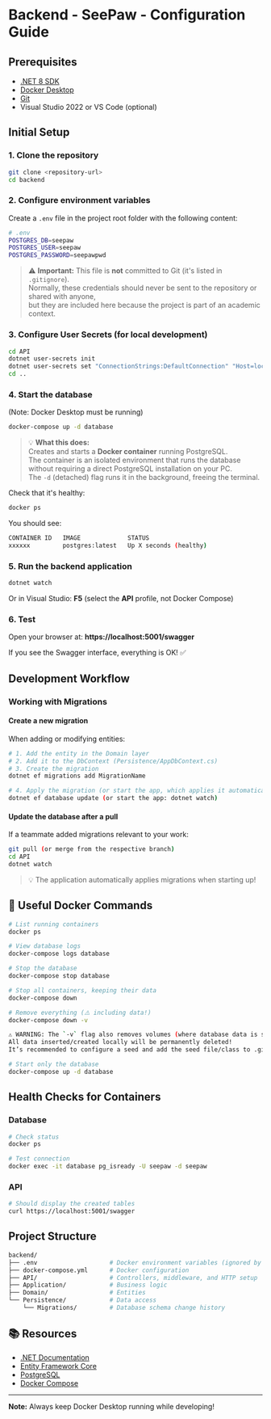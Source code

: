 # Backend - SeePaw - Configuration Guide

## Prerequisites

- [.NET 8 SDK](https://dotnet.microsoft.com/download/dotnet/8.0)
- [Docker Desktop](https://www.docker.com/products/docker-desktop)
- [Git](https://git-scm.com/)
- Visual Studio 2022 or VS Code (optional)

## Initial Setup

### 1. Clone the repository
```bash
git clone <repository-url>
cd backend
```

### 2. Configure environment variables

Create a `.env` file in the project root folder with the following content:
```bash
# .env
POSTGRES_DB=seepaw
POSTGRES_USER=seepaw
POSTGRES_PASSWORD=seepawpwd
```

> ⚠️ **Important:** This file is **not** committed to Git (it's listed in `.gitignore`).  
> Normally, these credentials should never be sent to the repository or shared with anyone,  
> but they are included here because the project is part of an academic context.

### 3. Configure User Secrets (for local development)
```bash
cd API
dotnet user-secrets init
dotnet user-secrets set "ConnectionStrings:DefaultConnection" "Host=localhost;Port=5432;Database=seepaw;Username=seepaw;Password=seepawpwd"
cd ..
```

### 4. Start the database

(Note: Docker Desktop must be running)
```bash
docker-compose up -d database
```
> 💡 **What this does:**  
> Creates and starts a **Docker container** running PostgreSQL.  
> The container is an isolated environment that runs the database without requiring a direct PostgreSQL installation on your PC.  
> The `-d` (detached) flag runs it in the background, freeing the terminal.

Check that it's healthy:
```bash
docker ps
```

You should see:
```bash
CONTAINER ID   IMAGE             STATUS
xxxxxx         postgres:latest   Up X seconds (healthy)
```

### 5. Run the backend application
```bash
dotnet watch
```

Or in Visual Studio: **F5** (select the **API** profile, not Docker Compose)

### 6. Test

Open your browser at: **https://localhost:5001/swagger**

If you see the Swagger interface, everything is OK! ✅

## Development Workflow

### Working with Migrations

#### Create a new migration

When adding or modifying entities:
```bash
# 1. Add the entity in the Domain layer
# 2. Add it to the DbContext (Persistence/AppDbContext.cs)
# 3. Create the migration
dotnet ef migrations add MigrationName

# 4. Apply the migration (or start the app, which applies it automatically)
dotnet ef database update (or start the app: dotnet watch)
```

#### Update the database after a pull

If a teammate added migrations relevant to your work:
```bash
git pull (or merge from the respective branch)
cd API
dotnet watch
```

> 💡 The application automatically applies migrations when starting up!

## 🐳 Useful Docker Commands
```bash
# List running containers
docker ps

# View database logs
docker-compose logs database

# Stop the database
docker-compose stop database

# Stop all containers, keeping their data
docker-compose down

# Remove everything (⚠️ including data!)
docker-compose down -v

⚠️ WARNING: The `-v` flag also removes volumes (where database data is stored).  
All data inserted/created locally will be permanently deleted!  
It’s recommended to configure a seed and add the seed file/class to .gitignore if you plan to run tests.

# Start only the database
docker-compose up -d database
```

## Health Checks for Containers

### Database
```bash
# Check status
docker ps

# Test connection
docker exec -it database pg_isready -U seepaw -d seepaw
```

### API
```bash
# Should display the created tables
curl https://localhost:5001/swagger
```

## Project Structure
```bash
backend/
├── .env                    # Docker environment variables (ignored by Git)
├── docker-compose.yml      # Docker configuration
├── API/                    # Controllers, middleware, and HTTP setup
├── Application/            # Business logic
├── Domain/                 # Entities
└── Persistence/            # Data access
    └── Migrations/         # Database schema change history
```

## 📚 Resources

- [.NET Documentation](https://docs.microsoft.com/dotnet/)
- [Entity Framework Core](https://docs.microsoft.com/ef/core/)
- [PostgreSQL](https://www.postgresql.org/docs/)
- [Docker Compose](https://docs.docker.com/compose/)

---

**Note:** Always keep Docker Desktop running while developing!
